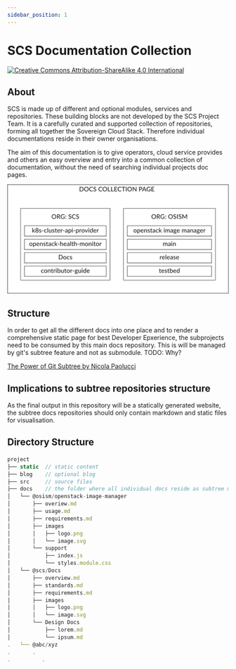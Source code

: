 ```yaml
---
sidebar_position: 1
---
```


# SCS Documentation Collection

[![Creative Commons Attribution-ShareAlike 4.0 International](https://licensebuttons.net/l/by-sa/4.0/88x31.png)](http://creativecommons.org/licenses/by-sa/4.0/)

## About

SCS is made up of different and optional modules, services and repositories. These building blocks are not developed by the SCS Project Team. It is a carefully curated and supported collection of repositories, forming all together the Sovereign Cloud Stack. Therefore individual documentations reside in their owner organisations.

The aim of this documentation is to give operators, cloud service provides and others an easy overview and entry into a common collection of documentation, without the need of searching individual projects doc pages.

![Repositories](overview.svg)

## Structure

In order to get all the different docs into one place and to render a comprehensive static page for best Developer Epxerience, the subprojects need to be consumed by this main docs repository. This is will be managed by git's subtree feature and not as submodule. TODO: Why?

[The Power of Git Subtree by Nicola Paolucci](https://blog.developer.atlassian.com/the-power-of-git-subtree/?_ga=2-71978451-1385799339-1568044055-1068396449-1567112770)

## Implications to subtree repositories structure

As the final output in this repository will be a statically generated website, the subtree docs repositories should only contain markdown and static files for visualisation.

## Directory Structure

```jsx
project
├── static  // static content 
├── blog    // optional blog
├── src     // source files
├── docs    // the folder where all individual docs reside as subtree modules
│   └── @osism/openstack-image-manager
│       ├── overiew.md
│       ├── usage.md
│       ├── requirements.md
│       ├── images
│       │   ├── logo.png
│       │   └── image.svg
│       └── support
│           ├── index.js
│           └── styles.module.css
│   └── @scs/Docs
│       ├── overview.md
│       ├── standards.md
│       ├── requirements.md
│       ├── images
│       │   ├── logo.png
│       │   └── image.svg
│       └── Design Docs
│           ├── lorem.md
│           └── ipsum.md
.   └── @abc/xyz
.       .
.          .
```
